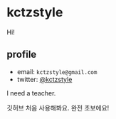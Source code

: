 # kctzstyle
Hi!

## profile
- email: `kctzstyle@gmail.com`
- twitter: [@kctzstyle](https://twitter.com/kctzstyle)

I need a teacher.

깃허브 처음 사용해봐요.
완전 초보에요!
